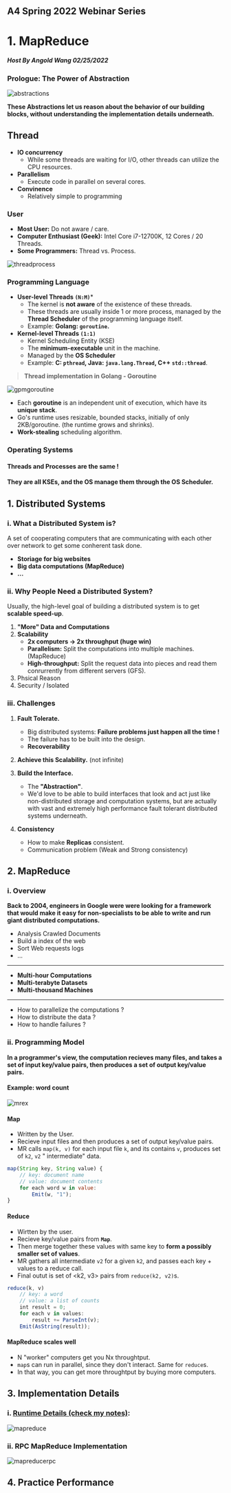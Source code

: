 ## A4 Spring 2022 Webinar Series

# 1. MapReduce
##### Host By Angold Wang 02/25/2022

### Prologue: The Power of Abstraction

![abstractions](Sources/abstractions.png)

**These Abstractions let us reason about the behavior of our building blocks, without understanding the implementation details underneath.**

## Thread

* **IO concurrency**
    * While some threads are waiting for I/O, other threads can utilize the CPU resources.
* **Parallelism**
    * Execute code in parallel on several cores.
* **Convinence**
    * Relatively simple to programming


### User

* **Most User:** Do not aware / care.
* **Computer Enthusiast (Geek):** Intel Core i7-12700K, 12 Cores / 20 Threads.
* **Some Programmers:** Thread vs. Process.

![threadprocess](Sources/threadprocess.png)

### Programming Language

* **User-level Threads `(N:M)`**\*
    * The kernel is **not aware** of the existence of these threads.
    * These threads are usually inside 1 or more process, managed by the **Thread Scheduler** of the programming language itself.
    * Example: **Golang: `goroutine`.**
* **Kernel-level Threads `(1:1)`**
    * Kernel Scheduling Entity (KSE)
    * The **minimum-executable** unit in the machine.
    * Managed by the **OS Scheduler**
    * Example: **C: `pthread`, Java: `java.lang.Thread`, C++ `std::thread`**.
 
> **Thread implementation in Golang - Goroutine**

![gpmgoroutine](Sources/gpmgoroutine.png)

* Each **goroutine** is an independent unit of execution, which have its **unique stack**.
* Go's runtime uses resizable, bounded stacks, initially of only 2KB/goroutine. (the runtime grows and shrinks).
* **Work-stealing** scheduling algorithm.

### Operating Systems
#### Threads and Processes are the same !
#### They are all KSEs, and the OS manage them through the OS Scheduler.


## 1. Distributed Systems

### i. What a Distributed System is?
A set of cooperating computers that are communicating with each other over network to get some conherent task done.

* **Storiage for big websites**
* **Big data computations (MapReduce)**
* **...**

### ii. Why People Need a Distributed System?

Usually, the high-level goal of building a distributed system is to get **scalable speed-up**.

1. **"More" Data and Computations**
2. **Scalability**
    * **2x computers -> 2x throughput (huge win)**
    * **Parallelism:** Split the computations into multiple machines. (MapReduce)
    * **High-throughput:** Split the request data into pieces and read them conrurrently from different servers (GFS).
3. Phsical Reason
4. Security / Isolated

### iii. Challenges

1. **Fault Tolerate.**
    * Big distributed systems: **Failure problems just happen all the time !**
    * The failure has to be built into the design.
    * **Recoverability**
2. **Achieve this Scalability.** (not infinite)
3. **Build the Interface.**
    * The **"Abstraction"**.
    * We'd love to be able to build interfaces that look and act just like non-distributed storage and computation systems, but are actually with vast and extremely high performance fault tolerant distributed systems underneath.

4. **Consistency**
    * How to make **Replicas** consistent.
    * Communication problem (Weak and Strong consistency)



## 2. MapReduce

### i. Overview
**Back to 2004, engineers in Google were were looking for a framework that would make it easy for non-specialists to be able to write and run giant distributed computations.**

* Analysis Crawled Documents
* Build a index of the web
* Sort Web requests logs
* ...

* ****

* **Multi-hour Computations**
* **Multi-terabyte Datasets**
* **Multi-thousand Machines** 


* ****


* How to parallelize the computations ?
* How to distribute the data ? 
* How to handle failures ?


### ii. Programming Model
**In a programmer's view, the computation recieves many files, and takes a set of input key/value pairs, then produces a set of output key/value pairs.**

#### Example: word count
![mrex](Sources/mrex.png)

#### Map
* Written by the User.
* Recieve input files and then produces a set of output key/value pairs.
* MR calls `map(k, v)` for each input file `k`, and its contains `v`, produces set of `k2`, `v2` " intermediate" data.
```javascript
map(String key, String value) {
    // key: document name
    // value: document contents
    for each word w in value:
        Emit(w, "1");
}
```


#### Reduce
* Wirtten by the user.
* Recieve key/value pairs from **`Map`**.
* Then merge together these values with same key to **form a possibly smaller set of values**.
* MR gathers all intermediate `v2` for a given `k2`, and passes each key + values to a reduce call.
* Final outut is set of <k2, v3> pairs from `reduce(k2, v2)`s.
```javascript
reduce(k, v)
    // key: a word
    // value: a list of counts
    int result = 0; 
    for each v in values:
        result += ParseInt(v);
    Emit(AsString(result));
```

#### MapReduce scales well
* N "worker" computers get you Nx throughtput.
* `map`s can run in parallel, since they don't interact. Same for `reduce`s.
* In that way, you can get more throughtput by buying more computers.



## 3. Implementation Details

### i. [Runtime Details (check my notes)](https://a4org.github.io/ds/papers/MapReduce/mapreduce.html):
![mapreduce](Sources/mapreduce.png)

### ii. RPC MapReduce Implementation

![mapreducerpc](Sources/mapreducerpc.png)




## 4. Practice Performance


